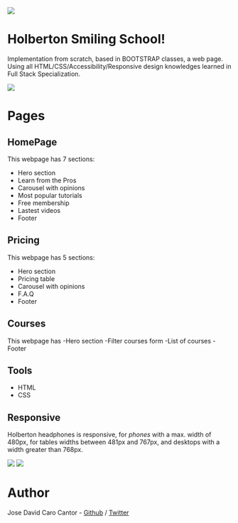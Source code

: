 ![](https://i.imgur.com/lxzWrtr.png)

# Holberton Smiling School!

Implementation from scratch, based in BOOTSTRAP classes, a web page. Using all HTML/CSS/Accessibility/Responsive design knowledges learned in Full Stack Specialization.

![](https://i.imgur.com/Ppx9zc3.jpeg)
# Pages

## HomePage
This webpage has 7 sections:
- Hero section
- Learn from the Pros
- Carousel with opinions
- Most popular tutorials
- Free membership
- Lastest videos
- Footer

## Pricing 
This webpage has 5 sections: 
- Hero section
- Pricing table
- Carousel with opinions
- F.A.Q
- Footer

## Courses
This webpage has 
-Hero section
-Filter courses form
-List of courses
-Footer

## Tools
- HTML
- CSS

## Responsive

Holberton headphones is responsive, for *phones* with a max. width of 480px, for tables widths between 481px and 767px, and desktops with a width greater than 768px.

![](https://i.imgur.com/MtQAG74.png)
![](https://i.imgur.com/MtQAG74.png)

# Author
Jose David Caro Cantor - [Github](https://github.com/josecaro02) / [Twitter](https://twitter.com/j_caro02)  
